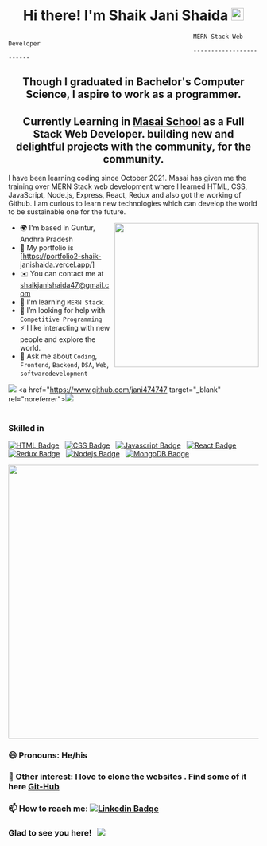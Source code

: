 

<h1 align="center">Hi there! I'm Shaik Jani Shaida <img src="https://media.giphy.com/media/hvRJCLFzcasrR4ia7z/giphy.gif" width="25px"> </h1> 


                                                        MERN Stack Web Developer
                                                        ------------------------

<h2 align="center">Though I graduated in Bachelor's Computer Science, I aspire to work as a programmer.</h2>
<h2 align="center">Currently Learning in <a href="https://www.masaischool.com/">Masai School</a> as a Full Stack Web Developer. building new and delightful projects with the community, for the community.</h2>



I have been learning coding since October 2021. Masai has given me the training over MERN Stack web development where I learned HTML, CSS, JavaScript, Node.js, Express, React, Redux and also got the working of Github. I am curious to learn new technologies which can develop the world to be sustainable one for the future.


<img src="./thoughtworks-gif_dribbble-readme-photo.gif" height=290px align="right" />

* 🌍  I'm based in Guntur, Andhra Pradesh
* 💬  My portfolio is [https://portfolio2-shaik-janishaida.vercel.app/]
* ✉️  You can contact me at [shaikjanishaida47@gmail.com](mailto:shaikjanishaida47@gmail.com)
* 🧠  I'm learning `MERN Stack`.
* 🤔  I’m looking for help with `Competitive Programming`
* ⚡  I like interacting with new people and explore the world.
* 💬  Ask me about `Coding`, `Frontend`, `Backend`,  `DSA`,  `Web`,  `softwaredevelopment`


<a href="https://www.twitter.com/shaikjanishaida7" target="_blank" rel="noreferrer"><img
src="https://img.shields.io/twitter/follow/shaikjanishaida7?logo=twitter&style=for-the-badge&color=ef4444&labelColor=365314"
/></a> <a href="https://www.github.com/jani474747 target="_blank" rel="noreferrer"><img
src="https://img.shields.io/github/followers/jani474747?logo=github&style=for-the-badge&color=ef4444&labelColor=365314" /></a>
<br/>
<br/>




### Skilled in 
[![HTML Badge](https://img.shields.io/badge/HTML-orange?style=for-the-badge&labelColor=black&logo=html5&logoColor=orange)](#)  &nbsp; [![CSS Badge](https://img.shields.io/badge/CSS-blue?style=for-the-badge&labelColor=black&logo=css3&logoColor=blue)](#) &nbsp; [![Javascript Badge](https://img.shields.io/badge/-Javascript-F0DB4F?style=for-the-badge&labelColor=black&logo=javascript&logoColor=F0DB4F)](#)  &nbsp; [![React Badge](https://img.shields.io/badge/-React-61DBFB?style=for-the-badge&labelColor=black&logo=react&logoColor=61DBFB)](#) &nbsp; [![Redux Badge](https://img.shields.io/badge/-Redux-007acc?style=for-the-badge&labelColor=black&logo=redux&logoColor=007acc)](#) &nbsp; [![Nodejs Badge](https://img.shields.io/badge/-Nodejs-609857?style=for-the-badge&labelColor=black&logo=node.js&logoColor=609857)](#) &nbsp; [![MongoDB Badge](https://img.shields.io/badge/-MongoDB-409142?style=for-the-badge&labelColor=black&logo=mongodb&logoColor=409142)](#)

<p align='center'>
  <a href="#"><img src="https://github-readme-stats.vercel.app/api?username=jani474747&show_icons=true&count_private=true&theme=radical" width="550"></a>
</p>

### 😄 Pronouns: He/his

### 👯 Other interest: I love to clone the websites . Find some of it here [Git-Hub](https://github.com/jani474747)

### 📫 How to reach me: [![Linkedin Badge](https://img.shields.io/badge/-LinkedIn-0e76a8?style=flat-square&logo=Linkedin&logoColor=white)](https://www.linkedin.com/in/jani-shaida-shaik/)

<h3>Glad to see you here! &nbsp; <img src="https://visitor-badge.glitch.me/badge?page_id=himrd95.himrd95"></img></h3>

